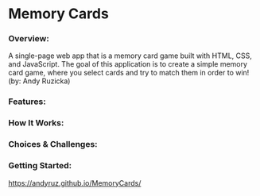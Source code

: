 # Memory Cards

### Overview:
A single-page web app that is a memory card game built with HTML, CSS, and JavaScript. The goal of this application is to create a simple memory card game, where you select cards and try to match them in order to win! (by: Andy Ruzicka)

### Features:


### How It Works:


### Choices & Challenges:


### Getting Started:
https://andyruz.github.io/MemoryCards/
